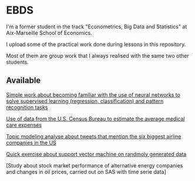 # EBDS
I'm a former student in the track "Econometrics, Big Data and Statistics" at Aix-Marseille School of Economics.

I upload some of the practical work done during lessons in this repository. 

Most of them are group work that I always realised with the same two other students.

## Available
[Simple work about becoming familiar with the use of neural networks to solve supervised learning
(regression, classification) and pattern recognition tasks](https://github.com/bgtm/EBDS/blob/main/simple_NN.ipynb)

[Use of data from the U.S. Census Bureau to estimate the average medical care expenses](https://github.com/bgtm/EBDS/blob/main/homework_M2_groupe_1_data.ipynb)

[Topic modeling analyse about tweets that mention the six biggest airline companies in the US](https://github.com/bgtm/EBDS/blob/main/tweets_topic_modeling.ipynb)

[Quick exercise about support vector machine on randmoly generated data](https://github.com/bgtm/EBDS/blob/main/SVM.pdf)

[Study about stock market performance of alternative energy companies and changes in oil prices, carried out on SAS with time serie data]
